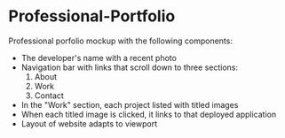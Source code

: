 # Professional-Portfolio

Professional porfolio mockup with the following components:
* The developer's name with a recent photo 
* Navigation bar with links that scroll down to three sections:
    1) About
    2) Work
    3) Contact
* In the "Work" section, each project listed with titled images
* When each titled image is clicked, it links to that deployed application
* Layout of website adapts to viewport

